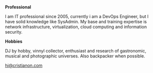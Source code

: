 **Professional**

I am IT professional since 2005, currently i am a DevOps Engineer, but I have solid knowledge like SysAdmin. My base and training expertise is network infrastructure, virtualization, cloud computing and information security.

**Hobbies**

DJ by hobby, vinnyl collector, enthusiast and  research of gastronomic, musical and photographic universes. Also backpacker when possible.


hi@cristianon.com
